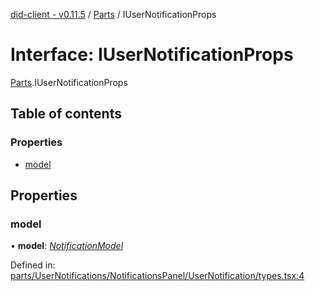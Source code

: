 [did-client - v0.11.5](../README.md) / [Parts](../modules/parts.md) / IUserNotificationProps

# Interface: IUserNotificationProps

[Parts](../modules/parts.md).IUserNotificationProps

## Table of contents

### Properties

- [model](parts.iusernotificationprops.md#model)

## Properties

### model

• **model**: [*NotificationModel*](../classes/parts.notificationmodel.md)

Defined in: [parts/UserNotifications/NotificationsPanel/UserNotification/types.tsx:4](https://github.com/Puzzlepart/did/blob/dev/client/parts/UserNotifications/NotificationsPanel/UserNotification/types.tsx#L4)
